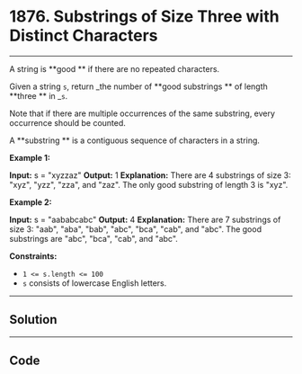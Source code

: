 # 1876. Substrings of Size Three with Distinct Characters

---

A string is **good ** if there are no repeated characters.

Given a string `s`​​​​​, return _the number of **good substrings ** of length **three ** in _`s`​​​​​​.

Note that if there are multiple occurrences of the same substring, every occurrence should be counted.

A **substring ** is a contiguous sequence of characters in a string.

 

**Example 1:**


**Input:** s = "xyzzaz"
**Output:** 1
**Explanation:** There are 4 substrings of size 3: "xyz", "yzz", "zza", and "zaz". 
The only good substring of length 3 is "xyz".


**Example 2:**


**Input:** s = "aababcabc"
**Output:** 4
**Explanation:** There are 7 substrings of size 3: "aab", "aba", "bab", "abc", "bca", "cab", and "abc".
The good substrings are "abc", "bca", "cab", and "abc".


 

**Constraints:**

  * `1 <= s.length <= 100`
  * `s`​​​​​​ consists of lowercase English letters.

---

## Solution



---

## Code
```python


```